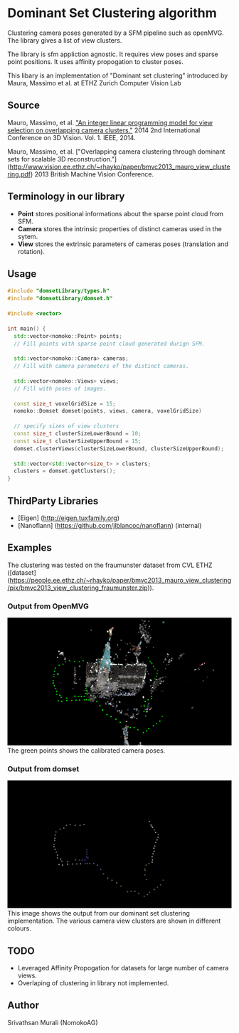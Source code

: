 # Dominant Set Clustering algorithm

Clustering camera poses generated by a SFM pipeline such as openMVG. The library gives a list of view clusters.

The library is sfm appliction agnostic. It requires view poses and sparse point positions.
It uses affinity propogation to cluster poses.

This libary is an implementation of "Dominant set clustering" introduced by Maura, Massimo et al. at ETHZ Zurich Computer Vision Lab

## Source

Mauro, Massimo, et al. ["An integer linear programming model for view selection on overlapping camera clusters."](http://www.vision.ee.ethz.ch/~rhayko/paper/3dv2014_mauro_joint_selection_clustering.pdf)
2014 2nd International Conference on 3D Vision. Vol. 1. IEEE, 2014.

Mauro, Massimo, et al. ["Overlapping camera clustering through dominant sets for scalable 3D reconstruction."]
(http://www.vision.ee.ethz.ch/~rhayko/paper/bmvc2013_mauro_view_clustering.pdf)
2013 British Machine Vision Conference.

## Terminology in our library
* **Point** stores positional informations about the sparse point cloud from SFM.
* **Camera** stores the intrinsic properties of distinct cameras used in the sytem.
* **View** stores the extrinsic parameters of cameras poses (translation and rotation).

## Usage
```C++
#include "domsetLibrary/types.h"
#include "domsetLibrary/domset.h"

#include <vector>

int main() {
  std::vector<nomoko::Point> points;
  // Fill points with sparse point cloud generated durign SFM.
  
  std::vector<nomoko::Camera> cameras;
  // Fill with camera parameters of the distinct cameras.
  
  std::vector<nomoko::Views> views;
  // Fill with poses of images.

  const size_t voxelGridSize = 15;
  nomoko::Domset domset(points, views, camera, voxelGridSize)

  // specify sizes of view clusters
  const size_t clusterSizeLowerBound = 10;
  const size_t clusterSizeUpperBound = 15;
  domset.clusterViews(clusterSizeLowerBound, clusterSizeUpperBound);

  std::vector<std::vector<size_t> > clusters;
  clusters = domset.getClusters();
}

```

## ThirdParty Libraries
* [Eigen] (http://eigen.tuxfamily.org)
* [Nanoflann] (https://github.com/jlblancoc/nanoflann) (internal)

## Examples
The clustering was tested on the fraumunster dataset from CVL ETHZ ([dataset] (https://people.ee.ethz.ch/~rhayko/paper/bmvc2013_mauro_view_clustering/pix/bmvc2013_view_clustering_fraumunster.zip)).

### Output from OpenMVG
![SFM Output](exampleImages/fraumunster00.png)
The green points shows the calibrated camera poses.

### Output from domset
![Domset Output](exampleImages/fraumunster01.png)
This image shows the output from our dominant set clustering implementation.
The various camera view clusters are shown in different colours.

## TODO
* Leveraged Affinity Propogation for datasets for large number of camera views.
* Overlaping of clustering in library not implemented.

## Author
Srivathsan Murali (NomokoAG)
